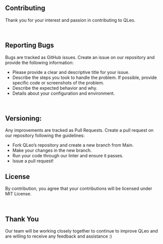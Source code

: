 ## Contributing

Thank you for your interest and passion in contributing to QLeo.

<br/>

## Reporting Bugs

Bugs are tracked as GitHub issues. Create an issue on our repository and provide the following information: 

- Please provide a clear and descriptive title for your issue.
- Describe the steps you took to handle the problem. If possible, provide specific code or screenshots of the problem.
- Describe the expected behavior and why.
- Details about your configuration and environment.

<br/>

## Versioning: 

Any improvements are tracked as Pull Requests. Create a pull request on our repository following the guidelines: 

- Fork QLeo’s repository and create a new branch from Main.
- Make your changes in the new branch.
- Run your code through our linter and ensure it passes.
- Issue a pull request! 

## License

By contribution, you agree that your contributions will be licensed under MIT License. 

<br/>

## Thank You

Our team will be working closely together to continue to improve QLeo and are willing to receive any feedback and assistance :) 

